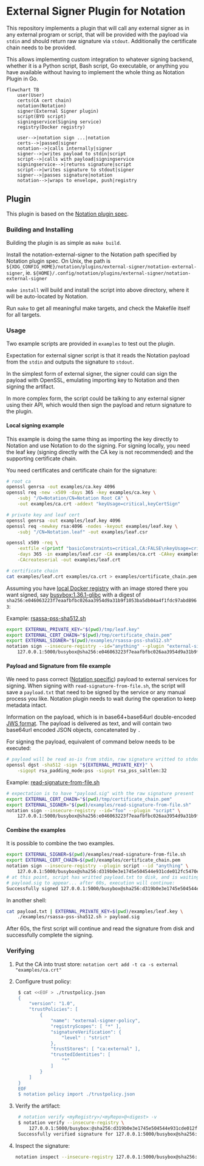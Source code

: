 <!-- markdownlint-disable line-length -->
<!-- cSpell:ignore rsassa -->

# External Signer Plugin for Notation

This repository implements a plugin that will call any external signer as in
any external program or script, that will be provided with the payload via
`stdin` and should return raw signature via `stdout`. Additionally the
certificate chain needs to be provided.

This allows implementing custom integration to whatever signing backend, whether
it is a Python script, Bash script, Go executable, or anything you have
available without having to implement the whole thing as Notation Plugin in Go.

```mermaid
flowchart TB
    user(User)
    certs(CA cert chain)
    notation(Notation)
    signer(External Signer plugin)
    script(BYO script)
    signingservice(Signing service)
    registry(Docker registry)

    user-->|notation sign ...|notation
    certs-->|passed|signer
    notation-->|calls internally|signer
    signer-->|writes payload to stdin|script
    script-->|calls with payload|signingservice
    signingservice-->|returns signature|script
    script-->|writes signature to stdout|signer
    signer-->|passes signature|notation
    notation-->|wraps to envelope, push|registry
```

## Plugin

This plugin is based on the
[Notation plugin spec](https://github.com/notaryproject/specifications/blob/main/specs/plugin-extensibility.md).

### Building and Installing

Building the plugin is as simple as `make build`.

Install the notation-external-signer to the Notation path specified by Notation
plugin spec. On Unix, the path is
`${XDG_CONFIG_HOME}/notation/plugins/external-signer/notation-external-signer`, ie.
`${HOME}/.config/notation/plugins/external-signer/notation-external-signer`

`make install` will build and install the script into above directory, where it
will be auto-located by Notation.

Run `make` to get all meaningful make targets, and check the Makefile itself
for all targets.

### Usage

Two example scripts are provided in `examples` to test out the plugin.

Expectation for external signer script is that it reads the Notation payload
from the `stdin` and outputs the signature to `stdout`.

In the simplest form of external signer, the signer could can sign the payload
with OpenSSL, emulating importing key to Notation and then signing the artifact.

In more complex form, the script could be talking to any external signer using
their API, which would then sign the payload and return signature to the plugin.

#### Local signing example

This example is doing the same thing as importing the key directly to Notation
and use Notation to do the signing. For signing locally, you need the leaf
key (signing directly with the CA key is not recommended) and the supporting
certificate chain.

You need certificates and certificate chain for the signature:

```bash
# root ca
openssl genrsa -out examples/ca.key 4096
openssl req -new -x509 -days 365 -key examples/ca.key \
    -subj "/O=Notation/CN=Notation Root CA" \
    -out examples/ca.crt -addext "keyUsage=critical,keyCertSign"

# private key and leaf cert
openssl genrsa -out examples/leaf.key 4096
openssl req -newkey rsa:4096 -nodes -keyout examples/leaf.key \
    -subj "/CN=Notation.leaf" -out examples/leaf.csr

openssl x509 -req \
    -extfile <(printf "basicConstraints=critical,CA:FALSE\nkeyUsage=critical,digitalSignature") \
    -days 365 -in examples/leaf.csr -CA examples/ca.crt -CAkey examples/ca.key \
    -CAcreateserial -out examples/leaf.crt

# certificate chain
cat examples/leaf.crt examples/ca.crt > examples/certificate_chain.pem
```

Assuming you have [local Docker registry](https://hub.docker.com/_/registry)
with an image stored there you want signed,
say [busybox:1.36.1-glibc](https://hub.docker.com/_/busybox) with a digest of
`sha256:e046063223f7eaafbfbc026aa3954d9a31b9f1053ba5db04a4f1fdc97abd8963`:

Example: [rsassa-pss-sha512.sh](examples/rsassa-pss-sha512.sh)

```bash
export EXTERNAL_PRIVATE_KEY="$(pwd)/tmp/leaf.key"
export EXTERNAL_CERT_CHAIN="$(pwd)/tmp/certificate_chain.pem"
export EXTERNAL_SIGNER="$(pwd)/examples/rsassa-pss-sha512.sh"
notation sign --insecure-registry --id="anything" --plugin "external-signer" \
    127.0.0.1:5000/busybox@sha256:e046063223f7eaafbfbc026aa3954d9a31b9f1053ba5db04a4f1fdc97abd8963
```

#### Payload and Signature from file example

We need to pass correct
([Notation specific](https://github.com/notaryproject/specifications/blob/main/specs/signature-specification.md#payload))
payload to external services for signing. When signing with
`read-signature-from-file.sh`, the script will save a `payload.txt` that need
to be signed by the service or any manual process you like. Notation plugin
needs to wait during the operation to keep metadata intact.

Information on the payload, which is in base64+base64url double-encoded
[JWS format](https://www.redhat.com/en/blog/jose-json-object-signing-and-encryption).
The payload is delivered as text, and will contain two base64url encoded JSON
objects, concatenated by `.`

For signing the payload, equivalent of command below needs to be executed:

```bash
# payload will be read as-is from stdin, raw signature writted to stdout
openssl dgst -sha512 -sign "${EXTERNAL_PRIVATE_KEY}" \
    -sigopt rsa_padding_mode:pss -sigopt rsa_pss_saltlen:32
```

Example: [read-signature-from-file.sh](examples/read-signature-from-file.sh)

```bash
# expectation is to have "payload.sig" with the raw signature present
export EXTERNAL_CERT_CHAIN="$(pwd)/tmp/certificate_chain.pem"
export EXTERNAL_SIGNER="$(pwd)/examples/read-signature-from-file.sh"
notation sign --insecure-registry --id="foo" --plugin "script" \
    127.0.0.1:5000/busybox@sha256:e046063223f7eaafbfbc026aa3954d9a31b9f1053ba5db04a4f1fdc97abd8963
```

#### Combine the examples

It is possible to combine the two examples.

```bash
export EXTERNAL_SIGNER=$(pwd)/examples/read-signature-from-file.sh
export EXTERNAL_CERT_CHAIN=$(pwd)/examples/certificate_chain.pem
notation sign --insecure-registry --plugin script --id "anything" \
    127.0.0.1:5000/busybox@sha256:d319b0e3e1745e504544e931cde012fc5470eba649acc8a7b3607402942e5db7
# at this point, script has writted payload.txt to disk, and is waiting
# payload.sig to appear... after 60s, execution will continue:
Successfully signed 127.0.0.1:5000/busybox@sha256:d319b0e3e1745e504544e931cde012fc5470eba649acc8a7b3607402942e5db7
```

In another shell:

```bash
cat payload.txt | EXTERNAL_PRIVATE_KEY=$(pwd)/examples/leaf.key \
    ./examples/rsassa-pss-sha512.sh > payload.sig
```

After 60s, the first script will continue and read the signature from disk
and successfully complete the signing.

### Verifying

1. Put the CA into trust store:
   `notation cert add -t ca -s external "examples/ca.crt"`

1. Configure trust policy:

   ```bash
    $ cat <<EOF > ./trustpolicy.json
    {
        "version": "1.0",
        "trustPolicies": [
            {
                "name": "external-signer-policy",
                "registryScopes": [ "*" ],
                "signatureVerification": {
                    "level" : "strict"
                },
                "trustStores": [ "ca:external" ],
                "trustedIdentities": [
                    "*"
                ]
            }
        ]
    }
    EOF
    $ notation policy import ./trustpolicy.json
   ```

1. Verify the artifact:

   ```bash
    # notation verify <myRegistry>/<myRepo>@<digest> -v
    $ notation verify --insecure-registry \
        127.0.0.1:5000/busybox:@sha256:d319b0e3e1745e504544e931cde012fc5470eba649acc8a7b3607402942e5db7
    Successfully verified signature for 127.0.0.1:5000/busybox@sha256:d319b0e3e1745e504544e931cde012fc5470eba649acc8a7b3607402942e5db7
   ```

1. Inspect the signature:

   ```bash
   notation inspect --insecure-registry 127.0.0.1:5000/busybox@sha256:d319b0e3e1745e504544e931cde012fc5470eba649acc8a7b3607402942e5db7
   ```
